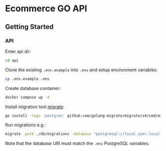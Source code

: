 # Ecommerce GO API

## Getting Started

### API

Enter api dir:

```sh
cd api
```

Clone the existing `.env.example` into `.env` and setup environment variables:

```sh
cp .env.example .env
```

Create database container:

```sh
docker compose up -d
```

Install migration tool [migrate](https://github.com/go-migration/migrate):

```sh
go install -tags 'postgres' github.com/golang-migrate/migrate/v4/cmd/migrate@latest
```

Run migrations e.g.:

```sh
migrate -path ./db/migrations -database "postgresql://local_user:local_password@localhost:5432/local_db?sslmode=disable" up
```

Note that the database URI must match the `.env` PostgreSQL variables.
